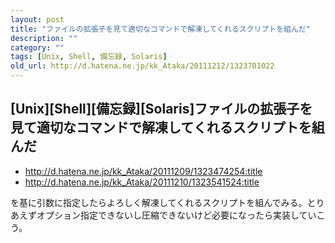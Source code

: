 ```yaml
---
layout: post
title: "ファイルの拡張子を見て適切なコマンドで解凍してくれるスクリプトを組んだ"
description: ""
category: ""
tags: [Unix, Shell, 備忘録, Solaris]
old_url: http://d.hatena.ne.jp/kk_Ataka/20111212/1323701022
---
```


\[Unix\]\[Shell\]\[備忘録\]\[Solaris\]ファイルの拡張子を見て適切なコマンドで解凍してくれるスクリプトを組んだ
------------------------------------------------------------------------------------------------------------

-   <http://d.hatena.ne.jp/kk_Ataka/20111209/1323474254:title>
-   <http://d.hatena.ne.jp/kk_Ataka/20111210/1323541524:title>

を基に引数に指定したらよろしく解凍してくれるスクリプトを組んでみる。とりあえずオプション指定できないし圧縮できないけど必要になったら実装していこう。

<script src="https://gist.github.com/1460871.js?file=autocompress.sh"></script>
